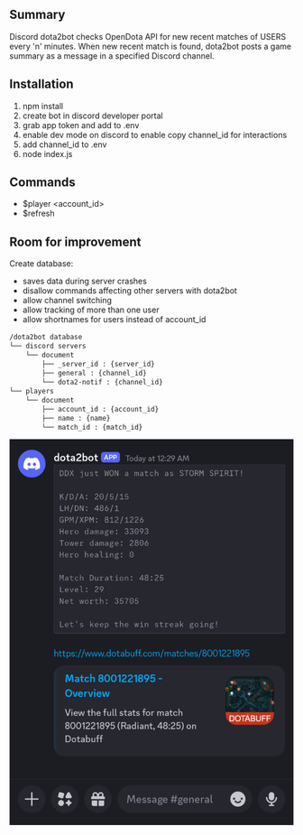 ## Summary
Discord dota2bot checks OpenDota API for new recent matches of USERS every 'n' minutes. When new recent match is found, dota2bot posts a game summary as a message in a specified Discord channel. 

## Installation
1. npm install
2. create bot in discord developer portal
3. grab app token and add to .env
4. enable dev mode on discord to enable copy channel_id for interactions
5. add channel_id to .env
6. node index.js

## Commands
* $player <account_id>
* $refresh

## Room for improvement
Create database:
* saves data during server crashes
* disallow commands affecting other servers with dota2bot
* allow channel switching
* allow tracking of more than one user
* allow shortnames for users instead of account_id

```
/dota2bot database
└── discord servers
    └── document
        ├── _server_id : {server_id}
        ├── general : {channel_id}
        └── dota2-notif : {channel_id}
└── players
    └── document
        ├── account_id : {account_id}
        ├── name : {name}
        └── match_id : {match_id}
```

![preview](https://raw.githubusercontent.com/timleungtech/discord-dota2bot/main/example.png)
